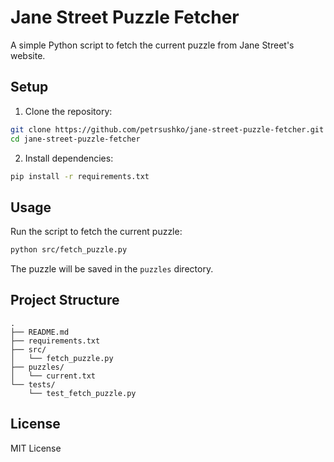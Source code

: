 # Jane Street Puzzle Fetcher

A simple Python script to fetch the current puzzle from Jane Street's website.

## Setup

1. Clone the repository:
```bash
git clone https://github.com/petrsushko/jane-street-puzzle-fetcher.git
cd jane-street-puzzle-fetcher
```

2. Install dependencies:
```bash
pip install -r requirements.txt
```

## Usage

Run the script to fetch the current puzzle:
```bash
python src/fetch_puzzle.py
```

The puzzle will be saved in the `puzzles` directory.

## Project Structure

```
.
├── README.md
├── requirements.txt
├── src/
│   └── fetch_puzzle.py
├── puzzles/
│   └── current.txt
└── tests/
    └── test_fetch_puzzle.py
```

## License

MIT License 